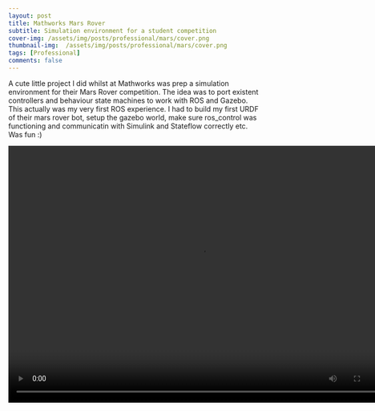 ```yaml
---
layout: post
title: Mathworks Mars Rover
subtitle: Simulation environment for a student competition
cover-img: /assets/img/posts/professional/mars/cover.png
thumbnail-img:  /assets/img/posts/professional/mars/cover.png
tags: [Professional]
comments: false
---
```


A cute little project I did whilst at Mathworks was prep a simulation environment for their Mars Rover competition. The idea was to port existent controllers and behaviour state machines to work with ROS and Gazebo. This actually was my very first ROS experience. I had to build my first URDF of their mars rover bot, setup the gazebo world, make sure ros_control was functioning and communicatin with Simulink and Stateflow correctly etc. Was fun :)

<video autoplay="autoplay" loop="loop" width="768" height="512">  
  <source src="/assets/img/posts/professional/mars/GreatDemo.webm" type="video/webm">
</video>